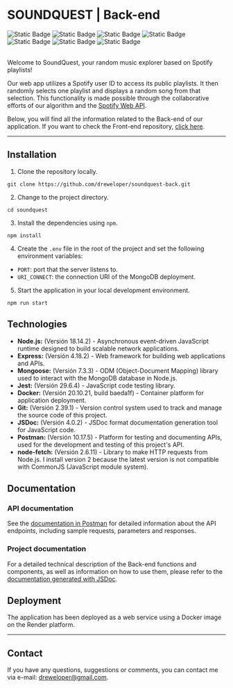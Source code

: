 # SOUNDQUEST | Back-end

<div>
    <img alt="Static Badge" src="https://img.shields.io/badge/Node.js-18.14.2-%23339933?style=flat-square&logo=nodedotjs">
    <img alt="Static Badge" src="https://img.shields.io/badge/Express-4.18.2-%23000000?style=flat-square&logo=express">
    <img alt="Static Badge" src="https://img.shields.io/badge/MongoDB%20Compass-1.39.3-%2347A248?style=flat-square&logo=mongodb">
    <img alt="Static Badge" src="https://img.shields.io/badge/Git-2.39.1-%23F05032?style=flat-square&logo=git">
    <img alt="Static Badge" src="https://img.shields.io/badge/Jest-29.6.4-%23C21325?style=flat-square&logo=jest">
    <img alt="Static Badge" src="https://img.shields.io/badge/Docker-20.10.21-%232496ED?style=flat-square&logo=docker">
    <img alt="Static Badge" src="https://img.shields.io/badge/Postman-10.17.5-%23FF6C37?style=flat-square&logo=postman">
</div>

<br>

Welcome to SoundQuest, your random music explorer based on Spotify playlists!

Our web app utilizes a Spotify user ID to access its public playlists. It then randomly selects one playlist and displays a random song from that selection. This functionality is made possible through the collaborative efforts of our algorithm and the [Spotify Web API](https://developer.spotify.com/).

Below, you will find all the information related to the Back-end of our application. If you want to check the Front-end repository, [click here](https://github.com/dreweloper/soundquest-front).

---

## Installation

1. Clone the repository locally.

```shell
git clone https://github.com/dreweloper/soundquest-back.git
```

2. Change to the project directory.

```shell
cd soundquest
```

3. Install the dependencies using `npm`.

```shell
npm install
```

4. Create the `.env` file in the root of the project and set the following environment variables:

- `PORT`: port that the server listens to.
- `URI_CONNECT`: the connection URI of the MongoDB deployment.

5. Start the application in your local development environment.

```shell
npm run start
```

## Technologies

- **Node.js:** (Versión 18.14.2) - Asynchronous event-driven JavaScript runtime designed to build scalable network applications.
- **Express:** (Versión 4.18.2) - Web framework for building web applications and APIs.
- **Mongoose:** (Versión 7.3.3) - ODM (Object-Document Mapping) library used to interact with the MongoDB database in Node.js.
- **Jest:** (Versión 29.6.4) - JavaScript code testing library.
- **Docker:** (Versión 20.10.21, build baeda1f) - Container platform for application deployment.
- **Git:** (Versión 2.39.1) - Version control system used to track and manage the source code of this project.
- **JSDoc:** (Versión 4.0.2) - JSDoc format documentation generation tool for JavaScript code.
- **Postman:** (Versión 10.17.5) - Platform for testing and documenting APIs, used for the development and testing of this project's API.
- **node-fetch:** (Versión 2.6.11) - Library to make HTTP requests from Node.js. I install version 2 because the latest version is not compatible with CommonJS (JavaScript module system).

## Documentation

### API documentation

See the [documentation in Postman](https://documenter.getpostman.com/view/26092515/2s9Y5crf4P) for detailed information about the API endpoints, including sample requests, parameters and responses.

### Project documentation

For a detailed technical description of the Back-end functions and components, as well as information on how to use them, please refer to the [documentation generated with JSDoc](https://dreweloper.github.io/soundquest-back/).

## Deployment

The application has been deployed as a web service using a Docker image on the Render platform.

---

## Contact

If you have any questions, suggestions or comments, you can contact me via e-mail: [dreweloper@gmail.com](mailto:dreweloper@gmail.com).
